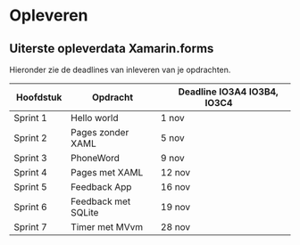 # Opleveren

## Uiterste opleverdata Xamarin.forms 

Hieronder zie de deadlines van inleveren van je opdrachten. 

|&nbsp;Hoofdstuk | &nbsp;Opdracht | &nbsp; &nbsp; Deadline IO3A4 IO3B4, IO3C4 &nbsp; &nbsp; |
|----------------|--------------- | -------------------|
| Sprint 1    | Hello world  | 1 nov |
| Sprint 2    | Pages zonder XAML  | 5 nov |
| Sprint 3    | PhoneWord  | 9 nov  |
| Sprint 4    | Pages met XAML  | 12 nov |
| Sprint 5    | Feedback App  | 16 nov |
| Sprint 6    | Feedback met SQLite  | 19 nov |
| Sprint 7    | Timer met MVvm  | 28 nov |
